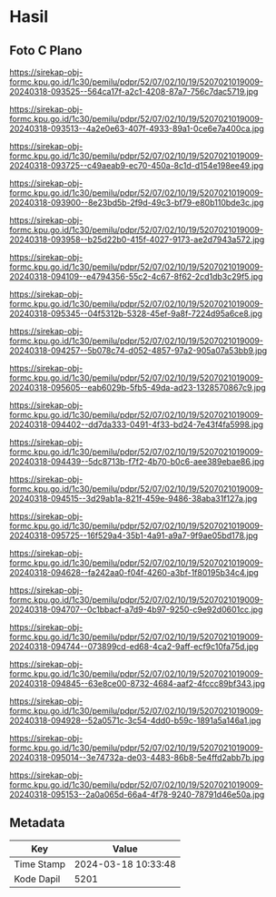 # Hasil

## Foto C Plano

https://sirekap-obj-formc.kpu.go.id/1c30/pemilu/pdpr/52/07/02/10/19/5207021019009-20240318-093525--564ca17f-a2c1-4208-87a7-756c7dac5719.jpg

https://sirekap-obj-formc.kpu.go.id/1c30/pemilu/pdpr/52/07/02/10/19/5207021019009-20240318-093513--4a2e0e63-407f-4933-89a1-0ce6e7a400ca.jpg

https://sirekap-obj-formc.kpu.go.id/1c30/pemilu/pdpr/52/07/02/10/19/5207021019009-20240318-093725--c49aeab9-ec70-450a-8c1d-d154e198ee49.jpg

https://sirekap-obj-formc.kpu.go.id/1c30/pemilu/pdpr/52/07/02/10/19/5207021019009-20240318-093900--8e23bd5b-2f9d-49c3-bf79-e80b110bde3c.jpg

https://sirekap-obj-formc.kpu.go.id/1c30/pemilu/pdpr/52/07/02/10/19/5207021019009-20240318-093958--b25d22b0-415f-4027-9173-ae2d7943a572.jpg

https://sirekap-obj-formc.kpu.go.id/1c30/pemilu/pdpr/52/07/02/10/19/5207021019009-20240318-094109--e4794356-55c2-4c67-8f62-2cd1db3c29f5.jpg

https://sirekap-obj-formc.kpu.go.id/1c30/pemilu/pdpr/52/07/02/10/19/5207021019009-20240318-095345--04f5312b-5328-45ef-9a8f-7224d95a6ce8.jpg

https://sirekap-obj-formc.kpu.go.id/1c30/pemilu/pdpr/52/07/02/10/19/5207021019009-20240318-094257--5b078c74-d052-4857-97a2-905a07a53bb9.jpg

https://sirekap-obj-formc.kpu.go.id/1c30/pemilu/pdpr/52/07/02/10/19/5207021019009-20240318-095605--eab6029b-5fb5-49da-ad23-1328570867c9.jpg

https://sirekap-obj-formc.kpu.go.id/1c30/pemilu/pdpr/52/07/02/10/19/5207021019009-20240318-094402--dd7da333-0491-4f33-bd24-7e43f4fa5998.jpg

https://sirekap-obj-formc.kpu.go.id/1c30/pemilu/pdpr/52/07/02/10/19/5207021019009-20240318-094439--5dc8713b-f7f2-4b70-b0c6-aee389ebae86.jpg

https://sirekap-obj-formc.kpu.go.id/1c30/pemilu/pdpr/52/07/02/10/19/5207021019009-20240318-094515--3d29ab1a-821f-459e-9486-38aba31f127a.jpg

https://sirekap-obj-formc.kpu.go.id/1c30/pemilu/pdpr/52/07/02/10/19/5207021019009-20240318-095725--16f529a4-35b1-4a91-a9a7-9f9ae05bd178.jpg

https://sirekap-obj-formc.kpu.go.id/1c30/pemilu/pdpr/52/07/02/10/19/5207021019009-20240318-094628--fa242aa0-f04f-4260-a3bf-1f80195b34c4.jpg

https://sirekap-obj-formc.kpu.go.id/1c30/pemilu/pdpr/52/07/02/10/19/5207021019009-20240318-094707--0c1bbacf-a7d9-4b97-9250-c9e92d0601cc.jpg

https://sirekap-obj-formc.kpu.go.id/1c30/pemilu/pdpr/52/07/02/10/19/5207021019009-20240318-094744--073899cd-ed68-4ca2-9aff-ecf9c10fa75d.jpg

https://sirekap-obj-formc.kpu.go.id/1c30/pemilu/pdpr/52/07/02/10/19/5207021019009-20240318-094845--63e8ce00-8732-4684-aaf2-4fccc89bf343.jpg

https://sirekap-obj-formc.kpu.go.id/1c30/pemilu/pdpr/52/07/02/10/19/5207021019009-20240318-094928--52a0571c-3c54-4dd0-b59c-1891a5a146a1.jpg

https://sirekap-obj-formc.kpu.go.id/1c30/pemilu/pdpr/52/07/02/10/19/5207021019009-20240318-095014--3e74732a-de03-4483-86b8-5e4ffd2abb7b.jpg

https://sirekap-obj-formc.kpu.go.id/1c30/pemilu/pdpr/52/07/02/10/19/5207021019009-20240318-095153--2a0a065d-66a4-4f78-9240-78791d46e50a.jpg


## Metadata

| Key        | Value               |
| ---------- | ------------------- |
| Time Stamp | 2024-03-18 10:33:48 |
| Kode Dapil | 5201                |



